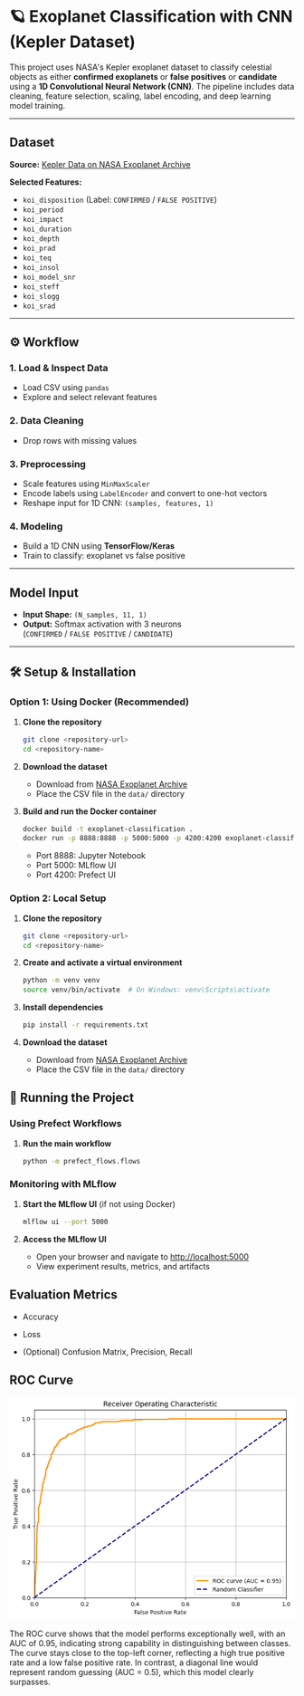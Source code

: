 # 🪐 Exoplanet Classification with CNN (Kepler Dataset)

This project uses NASA's Kepler exoplanet dataset to classify celestial objects as either **confirmed exoplanets** or **false positives** or **candidate** using a **1D Convolutional Neural Network (CNN)**. The pipeline includes data cleaning, feature selection, scaling, label encoding, and deep learning model training.

---

## Dataset

**Source:** [Kepler Data on NASA Exoplanet Archive](https://exoplanetarchive.ipac.caltech.edu/)



**Selected Features:**
- `koi_disposition` (Label: `CONFIRMED` / `FALSE POSITIVE`)
- `koi_period`
- `koi_impact`
- `koi_duration`
- `koi_depth`
- `koi_prad`
- `koi_teq`
- `koi_insol`
- `koi_model_snr`
- `koi_steff`
- `koi_slogg`
- `koi_srad`

---

## ⚙️ Workflow

### 1. Load & Inspect Data
- Load CSV using `pandas`
- Explore and select relevant features

### 2. Data Cleaning
- Drop rows with missing values

### 3. Preprocessing
- Scale features using `MinMaxScaler`
- Encode labels using `LabelEncoder` and convert to one-hot vectors
- Reshape input for 1D CNN: `(samples, features, 1)`

### 4. Modeling
- Build a 1D CNN using **TensorFlow/Keras**
- Train to classify: exoplanet vs false positive

---

## Model Input

- **Input Shape:** `(N_samples, 11, 1)`
- **Output:** Softmax activation with 3 neurons  
  (`CONFIRMED` / `FALSE POSITIVE` / `CANDIDATE`)

---

## 🛠️ Setup & Installation

### Option 1: Using Docker (Recommended)

1. **Clone the repository**
   ```bash
   git clone <repository-url>
   cd <repository-name>
   ```

2. **Download the dataset**
   - Download from [NASA Exoplanet Archive](https://exoplanetarchive.ipac.caltech.edu/)
   - Place the CSV file in the `data/` directory

3. **Build and run the Docker container**
   ```bash
   docker build -t exoplanet-classification .
   docker run -p 8888:8888 -p 5000:5000 -p 4200:4200 exoplanet-classification
   ```
   - Port 8888: Jupyter Notebook
   - Port 5000: MLflow UI
   - Port 4200: Prefect UI

### Option 2: Local Setup

1. **Clone the repository**
   ```bash
   git clone <repository-url>
   cd <repository-name>
   ```

2. **Create and activate a virtual environment**
   ```bash
   python -m venv venv
   source venv/bin/activate  # On Windows: venv\Scripts\activate
   ```

3. **Install dependencies**
   ```bash
   pip install -r requirements.txt
   ```

4. **Download the dataset**
   - Download from [NASA Exoplanet Archive](https://exoplanetarchive.ipac.caltech.edu/)
   - Place the CSV file in the `data/` directory

## 🚀 Running the Project

### Using Prefect Workflows

1. **Run the main workflow**

   ```bash
   python -m prefect_flows.flows
   ```

### Monitoring with MLflow

1. **Start the MLflow UI** (if not using Docker)
   ```bash
   mlflow ui --port 5000
   ```

2. **Access the MLflow UI**
   - Open your browser and navigate to [http://localhost:5000](http://localhost:5000)
   - View experiment results, metrics, and artifacts

## Evaluation Metrics

- Accuracy

- Loss

- (Optional) Confusion Matrix, Precision, Recall

## ROC Curve

![ROC Curve](output.png)

The ROC curve shows that the model performs exceptionally well, with an AUC of 0.95, indicating strong capability in distinguishing between classes. The curve stays close to the top-left corner, reflecting a high true positive rate and a low false positive rate. In contrast, a diagonal line would represent random guessing (AUC = 0.5), which this model clearly surpasses.

